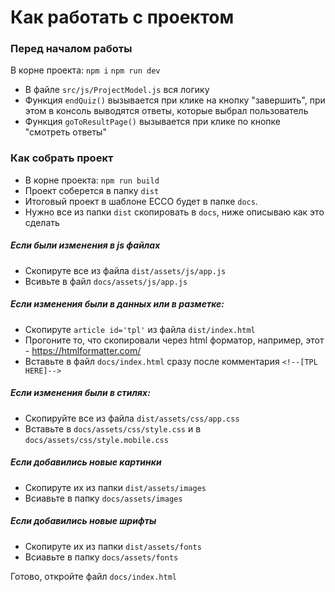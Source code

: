 # Как работать с проектом

### Перед началом работы
В корне проекта:
` npm i `
`npm run dev`

- В файле `src/js/ProjectModel.js` вся логику
- Функция `endQuiz()` вызывается при клике на кнопку "завершить", при этом в консоль выводятся ответы, которые выбрал пользователь
- Функция `goToResultPage()` вызывается при клике по кнопке "смотреть ответы"


### Как собрать  проект
- В корне проекта: `npm run build`
- Проект соберется в папку `dist`
- Итоговый проект в шаблоне ECCO будет в папке `docs`.
- Нужно все из папки `dist` скопировать в `docs`, ниже описываю как это сделать

##### Если были изменения в js файлах
- Скопируте все из файла `dist/assets/js/app.js`
- Всивьте в файл `docs/assets/js/app.js`

##### Если изменения были в данных или в разметке:
- Скопируте `article id='tpl'` из файла `dist/index.html`
- Прогоните то, что скопировали через html форматор, например, этот - https://htmlformatter.com/
- Вставьте в файл `docs/index.html` сразу после комментария `<!--[TPL HERE]-->`

##### Если изменения были в стилях:
- Скопируйте все из файла `dist/assets/css/app.css`
- Вставьте в `docs/assets/css/style.css` и в `docs/assets/css/style.mobile.css`

##### Если добавились новые картинки
- Скопируте их из папки `dist/assets/images`
- Всиавьте в папку `docs/assets/images`

##### Если добавились новые шрифты
- Скопируте их из папки `dist/assets/fonts`
- Всиавьте в папку `docs/assets/fonts`


Готово, откройте файл `docs/index.html`